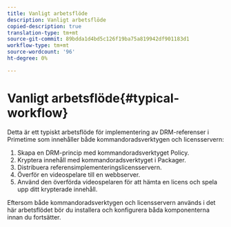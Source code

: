 ```yaml
---
title: Vanligt arbetsflöde
description: Vanligt arbetsflöde
copied-description: true
translation-type: tm+mt
source-git-commit: 89bdda1d4bd5c126f19ba75a819942df901183d1
workflow-type: tm+mt
source-wordcount: '96'
ht-degree: 0%

---
```



# Vanligt arbetsflöde{#typical-workflow}

Detta är ett typiskt arbetsflöde för implementering av DRM-referenser i Primetime som innehåller både kommandoradsverktygen och licensservern:

1. Skapa en DRM-princip med kommandoradsverktyget Policy.
1. Kryptera innehåll med kommandoradsverktyget i Packager.
1. Distribuera referensimplementeringslicensservern.
1. Överför en videospelare till en webbserver.
1. Använd den överförda videospelaren för att hämta en licens och spela upp ditt krypterade innehåll.

Eftersom både kommandoradsverktygen och licensservern används i det här arbetsflödet bör du installera och konfigurera båda komponenterna innan du fortsätter.

